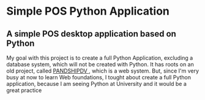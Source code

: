 <h1> Simple POS Python Application </h1>
<h2> A simple POS desktop application based on Python </h2>

<p>My goal with this project is to create a full Python Application, excluding a database system, which will not be created with Python. It has roots on an old project, called <a href="https://github.com/laecyo2003/pdvsimplesl"/> PANDSHIPDV </a>, which is a web system. But, since I'm very busy at now to learn Web foundations, I tought about create a full Python application, because I am seeing Python at University and it would be a great practice</p>
